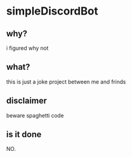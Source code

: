 # simpleDiscordBot
 ## why?
 i figured why not
 ## what?
 this is just a joke project between me and frinds 
 ## disclaimer   
beware spaghetti code
## is it done 
NO. 